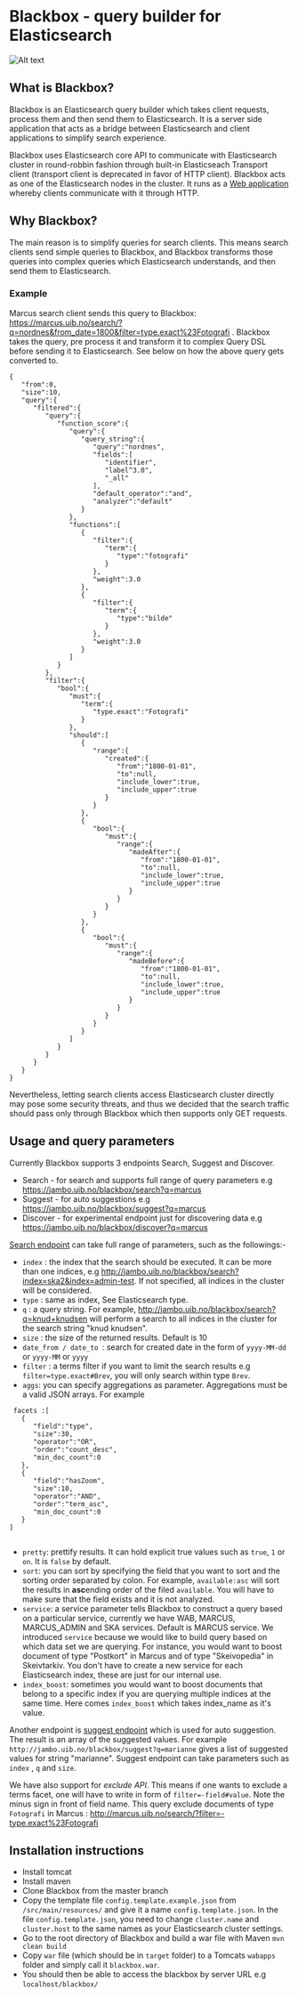 # Blackbox - query builder for Elasticsearch

![Alt text](src/main/webapp/images/blackbox.png?raw=true "Class diagrams")

## What is Blackbox?

Blackbox is an Elasticsearch query builder which takes client requests, process them and then send them to Elasticsearch. It is a server side application that acts as a bridge between Elasticsearch and client applications to simplify search experience. 

Blackbox uses Elasticsearch core API to communicate with Elasticsearch cluster in round-robbin 
fashion through built-in Elasticseach Transport client (transport client is deprecated in favor of HTTP client). Blackbox acts as one of the Elasticsearch nodes in the cluster. It runs as a [Web application](http://jambo.uib.no/blackbox) whereby clients communicate with it through HTTP.

## Why Blackbox?

The main reason is to simplify queries for search clients. This means search clients send simple queries to Blackbox,
and Blackbox transforms those queries into complex queries which Elasticsearch understands, and then send them to Elasticsearch.

### Example 

Marcus search client sends this query to Blackbox: https://marcus.uib.no/search/?q=nordnes&from_date=1800&filter=type.exact%23Fotografi . 
Blackbox takes the query, pre process it and transform it to complex Query DSL before sending it to Elasticsearch. 
See below on how the above query gets converted to. 

``` 
{
   "from":0,
   "size":10,
   "query":{
      "filtered":{
         "query":{
            "function_score":{
               "query":{
                  "query_string":{
                     "query":"nordnes",
                     "fields":[
                        "identifier",
                        "label^3.0",
                        "_all"
                     ],
                     "default_operator":"and",
                     "analyzer":"default"
                  }
               },
               "functions":[
                  {
                     "filter":{
                        "term":{
                           "type":"fotografi"
                        }
                     },
                     "weight":3.0
                  },
                  {
                     "filter":{
                        "term":{
                           "type":"bilde"
                        }
                     },
                     "weight":3.0
                  }
               ]
            }
         },
         "filter":{
            "bool":{
               "must":{
                  "term":{
                     "type.exact":"Fotografi"
                  }
               },
               "should":[
                  {
                     "range":{
                        "created":{
                           "from":"1800-01-01",
                           "to":null,
                           "include_lower":true,
                           "include_upper":true
                        }
                     }
                  },
                  {
                     "bool":{
                        "must":{
                           "range":{
                              "madeAfter":{
                                 "from":"1800-01-01",
                                 "to":null,
                                 "include_lower":true,
                                 "include_upper":true
                              }
                           }
                        }
                     }
                  },
                  {
                     "bool":{
                        "must":{
                           "range":{
                              "madeBefore":{
                                 "from":"1800-01-01",
                                 "to":null,
                                 "include_lower":true,
                                 "include_upper":true
                              }
                           }
                        }
                     }
                  }
               ]
            }
         }
      }
   }
}   
``` 

Nevertheless, letting search clients access Elasticsearch cluster directly may pose some security threats, 
and thus we decided that the search traffic should pass only through Blackbox which then supports only GET requests. 



## Usage and query parameters
Currently Blackbox supports 3 endpoints Search, Suggest and Discover.

- Search - for search and supports full range of query parameters  e.g https://jambo.uib.no/blackbox/search?q=marcus
- Suggest - for auto suggestions e.g https://jambo.uib.no/blackbox/suggest?q=marcus
- Discover - for experimental endpoint just for discovering data  e.g https://jambo.uib.no/blackbox/discover?q=marcus

 [Search endpoint](http://jambo.uib.no/blackbox/search) can take full range of parameters, such as the followings:-

* `index` : the index that the search should be executed. It can be more than one indices, e.g http://jambo.uib.no/blackbox/search?index=ska2&index=admin-test. If not specified, all indices in the cluster will be considered.
* `type` : same as index, See Elasticsearch type.
* `q` : a query string. For example, http://jambo.uib.no/blackbox/search?q=knud+knudsen will perform a search to all indices in the cluster for the search string "knud knudsen".
* `size` : the size of the returned results. Default is 10
* `date_from / date_to `: search for created date in the form of `yyyy-MM-dd` or  `yyyy-MM` or  `yyyy`  
* `filter` : a terms filter if you want to limit the search results e.g `filter=type.exact#Brev`, you will only search within type `Brev`.
* `aggs`: you can specify aggregations as parameter. Aggregations must be a valid JSON arrays. For example 

``` 
 facets :[
   {
      "field":"type",
      "size":30,
      "operator":"OR",
      "order":"count_desc",
      "min_doc_count":0
   },
   {
      "field":"hasZoom",
      "size":10,
      "operator":"AND",
      "order":"term_asc",
      "min_doc_count":0
   }
]
    
   ``` 
                                                                                                                                            
* `pretty`: prettify results. It can hold explicit true values such as `true`, `1` or `on`. It is `false` by default.
* `sort`: you can sort by specifying the field that you want to sort and the sorting order separated by colon. For example, `available:asc` will sort the results in **asc**ending order of the filed `available`. You will have to make sure that the field exists and it is not analyzed.
* `service`: a service parameter tells Blackbox to construct a query based on a particular service, currently we have WAB, MARCUS, MARCUS_ADMIN and SKA services. Default is MARCUS service. We introduced  `service` because we would like to build query based on which data set we are querying. For instance, you would want to boost document of type "Postkort" in Marcus and of type "Skeivopedia" in Skeivtarkiv. You don't have to create a new service for each Elasticsearch index, these are just for our internal use. 
* `index_boost`: sometimes you would want to boost documents that belong to a specific index if you are querying multiple indices at the same time. Here comes `index_boost` which takes index_name as it's value. 


Another endpoint is [suggest endpoint](http://jambo.uib.no/blackbox/suggest?=marcus) which is used for auto suggestion. The result is an array of the suggested values. For example `http://jambo.uib.no/blackbox/suggest?q=marianne` gives a list of suggested values for string "marianne".
Suggest endpoint can take parameters such as `index` , `q` and `size`.

We have also support for *exclude API*. This means if one wants to exclude a terms facet, one will have to write in form of
`filter=-field#value`. Note the minus sign in front of field name. This query exclude documents of type `Fotografi` in Marcus :  http://marcus.uib.no/search/?filter=-type.exact%23Fotografi


## Installation instructions

* Install tomcat
* Install maven
* Clone Blackbox from the master branch
* Copy the template file `config.template.example.json` from `/src/main/resources/` and give it a name `config.template.json`.  In the file `config.template.json`, you need to change `cluster.name` and `cluster.host` to the same names as your Elasticsearch cluster settings. 
* Go to the root directory of Blackbox and build a war file with Maven `mvn clean build`
* Copy `war` file (which should be in `target` folder) to a Tomcats `wabapps` folder and simply call it `blackbox.war`. 
* You should then be able to access the blackbox by server URL e.g `localhost/blackbox/`
